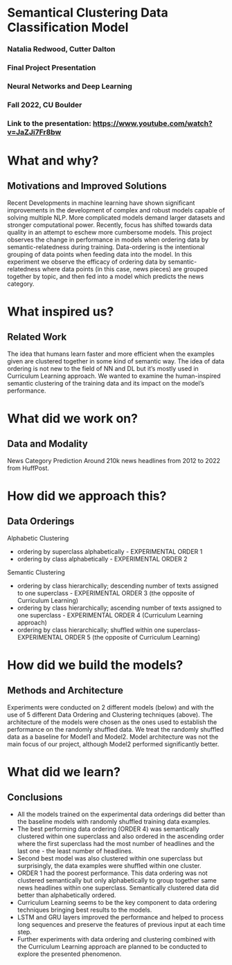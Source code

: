# Semantical Clustering Data Classification Model

### Natalia Redwood, Cutter Dalton
### Final Project Presentation
### Neural Networks and Deep Learning
### Fall 2022, CU Boulder
### Link to the presentation: https://www.youtube.com/watch?v=JaZJi7Fr8bw

# What and why?
## Motivations and Improved Solutions

Recent Developments in machine learning have shown significant improvements in
the development of complex and robust models capable of solving multiple NLP.
More complicated models demand larger datasets and stronger computational
power. Recently, focus has shifted towards data quality in an attempt to eschew
more cumbersome models. This project observes the change in performance in
models when ordering data by semantic-relatedness during training.
Data-ordering is the intentional grouping of data points when feeding data into the
model. In this experiment we observe the efficacy of ordering data by
semantic-relatedness where data points (in this case, news pieces) are grouped
together by topic, and then fed into a model which predicts the news category.

# What inspired us?
## Related Work
The idea that humans learn faster and more efficient when the examples
given are clustered together in some kind of semantic way. The idea of data
ordering is not new to the field of NN and DL but it’s mostly used in
Curriculum Learning approach. We wanted to examine the human-inspired
semantic clustering of the training data and its impact on the model’s
performance.

# What did we work on?
## Data and Modality
News Category Prediction
Around 210k news headlines from 2012 to 2022 from HuffPost.

# How did we approach this?
## Data Orderings
Alphabetic Clustering
* ordering by superclass alphabetically - EXPERIMENTAL
ORDER 1
* ordering by class alphabetically - EXPERIMENTAL ORDER
2

Semantic Clustering
* ordering by class hierarchically; descending number of
texts assigned to one superclass - EXPERIMENTAL
ORDER 3 (the opposite of Curriculum Learning)
* ordering by class hierarchically; ascending number of texts
assigned to one superclass - EXPERIMENTAL ORDER 4
(Curriculum Learning approach)
* ordering by class hierarchically; shuffled within one
superclass- EXPERIMENTAL ORDER 5 (the opposite of
Curriculum Learning)

# How did we build the models?
## Methods and Architecture

Experiments were conducted on 2 different models (below) and with the use
of 5 different Data Ordering and Clustering techniques (above). The
architecture of the models were chosen as the ones used to establish the
performance on the randomly shuffled data. We treat the randomly shuffled
data as a baseline for Model1 and Model2. Model architecture was not the
main focus of our project, although Model2 performed significantly better.

# What did we learn?
## Conclusions
* All the models trained on the experimental data orderings did better than the baseline
models with randomly shuffled training data examples.
* The best performing data ordering (ORDER 4) was semantically clustered within one
superclass and also ordered in the ascending order where the first superclass had the
most number of headlines and the last one - the least number of headlines.
* Second best model was also clustered within one superclass but surprisingly, the data
examples were shuffled within one cluster.
* ORDER 1 had the poorest performance. This data ordering was not clustered
semantically but only alphabetically to group together same news headlines within one
superclass. Semantically clustered data did better than alphabetically ordered.
* Curriculum Learning seems to be the key component to data ordering techniques
bringing best results to the models.
* LSTM and GRU layers improved the performance and helped to process long
sequences and preserve the features of previous input at each time step.
* Further experiments with data ordering and clustering combined with the Curriculum
Learning approach are planned to be conducted to explore the presented phenomenon.
